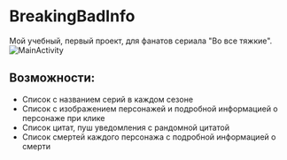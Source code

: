 # BreakingBadInfo
Мой учебный, первый проект, для фанатов сериала "Во все тяжкие".
![MainActivity](https://user-images.githubusercontent.com/104390065/173086304-fc0f7f7c-3528-42ca-ad36-e0ad8bc32336.PNG)

## Возможности:
* Список с названием серий в каждом сезоне
* Список с изображением персонажей и подробной информацией о персонаже при клике
* Список цитат, пуш уведомления с рандомной цитатой
* Список смертей каждого персонажа с подробной информацией о смерти




